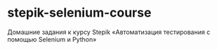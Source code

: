 # stepik-selenium-course
Домашние задания к курсу Stepik «Автоматизация тестирования с помощью Selenium и Python»
